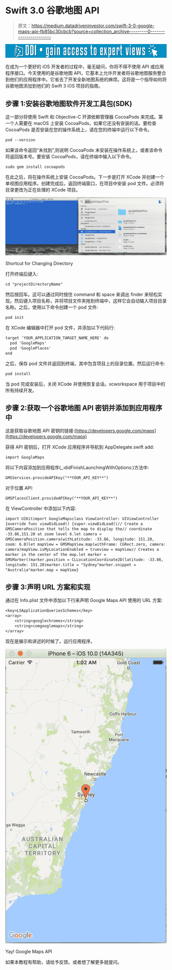 # Swift 3.0 谷歌地图 API

> 原文：<https://medium.datadriveninvestor.com/swift-3-0-google-maps-api-fb85bc30cbcb?source=collection_archive---------0----------------------->

[![](img/e7be347bd3cd8a8c2ef3505101efd2fb.png)](http://www.track.datadriveninvestor.com/1B9E)

在成为一个更好的 iOS 开发者的过程中，毫无疑问，你将不得不使用 API 或应用程序接口。今天使用的是谷歌地图 API，它基本上允许开发者将谷歌地图服务整合到他们的应用程序中。它省去了开发全新地图系统的麻烦。这将是一个指导如何将谷歌地图添加到他们的 Swift 3 iOS 项目的指南。

## 步骤 1:安装谷歌地图软件开发工具包(SDK)

这一部分将使用 Swift 和 Objective-C 开源依赖管理器 CocoaPods 来完成。第一个人需要在 macOS 上安装 CocoaPods，如果它还没有安装的话。要检查 CocoaPods 是否安装在您的操作系统上，请在您的终端中运行以下命令。

```
pod --version
```

如果该命令返回“未找到”,则说明 CocoaPods 未安装在操作系统上，或者该命令将返回版本号。要安装 CocoaPods，请在终端中输入以下命令。

```
sudo gem install cocoapods
```

在此之后，将在操作系统上安装 CocoaPods。下一步是打开 XCode 并创建一个单视图应用程序。创建完成后，返回终端窗口，在项目中安装 pod 文件。必须将目录更改为正在处理的 XCode 项目。

![](img/b8a74d849180a4cf3143c1866580f024.png)

Shortcut for Changing Directory

打开终端后键入:

```
cd "projectDirectoryName"
```

然后按回车。这可以通过同时按住 command 和 space 来调出 finder 来轻松实现。然后键入项目名称，并将项目文件夹拖到终端中，这样它会自动输入项目目录名称。之后，使用以下命令创建一个 pod 文件:

```
pod init
```

在 XCode 编辑器中打开 pod 文件，并添加以下代码行:

```
target 'YOUR_APPLICATION_TARGET_NAME_HERE' do
  pod 'GoogleMaps'
  pod 'GooglePlaces'
end
```

之后，保存 pod 文件并返回到终端，其中包含项目上的目录位置。然后运行命令:

```
pod install
```

当 pod 完成安装后，关闭 XCode 并使用恢复会话。xcworkspace 用于项目中的所有持续开发。

## 步骤 2:获取一个谷歌地图 API 密钥并添加到应用程序中

这是获取谷歌地图 API 密钥的链接:[https://developers.google.com/maps](https://developers.google.com/maps)

获得 API 密钥后，打开 XCode 应用程序并导航到 AppDelegate.swift add:

```
import GoogleMaps
```

将以下内容添加到应用程序(_:didFinishLaunchingWithOptions:)方法中:

```
GMSServices.provideAPIKey("**YOUR_API_KEY**")
```

对于位置 API:

```
GMSPlacesClient.provideAPIKey("**YOUR_API_KEY**")
```

在 ViewController 中添加以下内容:

```
import UIKitimport GoogleMapsclass ViewController: UIViewController {override func viewDidLoad() {super.viewDidLoad()// Create a GMSCameraPosition that tells the map to display the// coordinate -33.86,151.20 at zoom level 6.let camera = GMSCameraPosition.camera(withLatitude: -33.86, longitude: 151.20, zoom: 6.0)let mapView = GMSMapView.map(withFrame: CGRect.zero, camera: camera)mapView.isMyLocationEnabled = trueview = mapView// Creates a marker in the center of the map.let marker = GMSMarker()marker.position = CLLocationCoordinate2D(latitude: -33.86, longitude: 151.20)marker.title = "Sydney"marker.snippet = "Australia"marker.map = mapView}
```

## 步骤 3:声明 URL 方案和实现

通过在 Info.plist 文件中添加以下行来声明 Google Maps API 使用的 URL 方案:

```
<key>LSApplicationQueriesSchemes</key>
<array>
    <string>googlechromes</string>
    <string>comgooglemaps</string>
</array>
```

现在是展示和讲述的时候了。运行应用程序。

![](img/07fdc32940f52b9bd4455fd9d037ffd6.png)

Yay! Google Maps API

如果本教程有帮助，请给予反馈。或者想了解更多就提问。